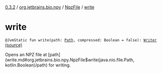 [0.3.2](../../index.md) / [org.jetbrains.bio.npy](../index.md) / [NpzFile](index.md) / [write](.)

# write

`@JvmStatic fun write(path: `[`Path`](http://docs.oracle.com/javase/6/docs/api/java/nio/file/Path.html)`, compressed: Boolean = false): `[`Writer`](-writer/index.md) [(source)](https://github.com/JetBrains-Research/npy/blob/0.3.2/src/main/kotlin/org/jetbrains/bio/npy/Npz.kt#L202)

Opens an NPZ file at [path](write.md#org.jetbrains.bio.npy.NpzFile$write(java.nio.file.Path, kotlin.Boolean)/path) for writing.


